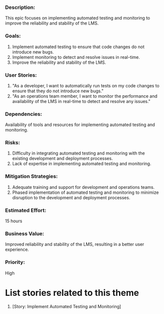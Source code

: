 
### Description: 
This epic focuses on implementing automated testing and monitoring to improve the reliability and stability of the LMS.

### Goals:

1. Implement automated testing to ensure that code changes do not introduce new bugs.
2. Implement monitoring to detect and resolve issues in real-time.
3. Improve the reliability and stability of the LMS.

### User Stories:

1. "As a developer, I want to automatically run tests on my code changes to ensure that they do not introduce new bugs."
2. "As an operations team member, I want to monitor the performance and availability of the LMS in real-time to detect and resolve any issues."

### Dependencies: 
Availability of tools and resources for implementing automated testing and monitoring.

### Risks:

1. Difficulty in integrating automated testing and monitoring with the existing development and deployment processes.
2. Lack of expertise in implementing automated testing and monitoring.

### Mitigation Strategies:

1. Adequate training and support for development and operations teams.
2. Phased implementation of automated testing and monitoring to minimize disruption to the development and deployment processes.

### Estimated Effort: 
15 hours

### Business Value: 
Improved reliability and stability of the LMS, resulting in a better user experience.

### Priority: 
High

# List stories related to this theme
1. [Story: Implement Automated Testing and Monitoring]